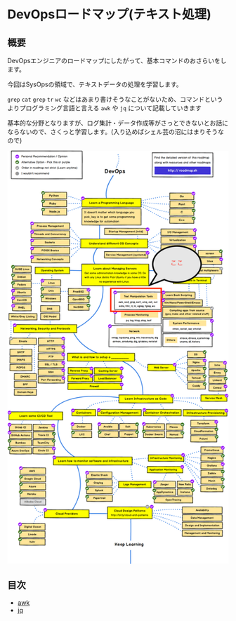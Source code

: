 # DevOpsロードマップ(テキスト処理)

## 概要

DevOpsエンジニアのロードマップにしたがって、基本コマンドのおさらいをします。

今回はSysOpsの領域で、テキストデータの処理を学習します。

`grep` `cat` `grep` `tr` `wc` などはあまり書けそうなことがないため、コマンドというよりプログラミング言語と言える `awk` や `jq` について記載していきます

基本的な分野となりますが、ログ集計・データ作成等がさっとできないとお話にならないので、さくっと学習します。(入り込めばシェル芸の沼にはまりそうなので)

![ロードマップ](images/devops.png)

## 目次

- [awk](awk/awk.md)
- [jq](jq/jq.md)

